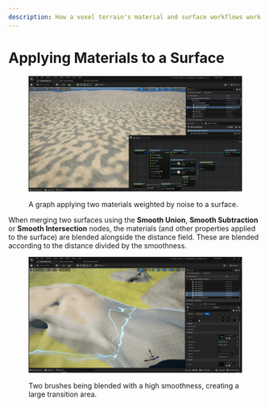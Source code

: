 ```yaml
---
description: How a voxel terrain's material and surface workflows work together.
---
```


# Applying Materials to a Surface



<figure><img src="../../../.gitbook/assets/image (1) (1) (1).png" alt=""><figcaption><p>A graph applying two materials weighted by noise to a surface.  </p></figcaption></figure>

When merging two surfaces using the **Smooth Union**, **Smooth Subtraction** or **Smooth Intersection** nodes, the materials (and other properties applied to the surface) are blended alongside the distance field. These are blended according to the distance divided by the smoothness.&#x20;

<figure><img src="../../../.gitbook/assets/image (9).png" alt=""><figcaption><p>Two brushes being blended with a high smoothness, creating a large transition area.</p></figcaption></figure>
